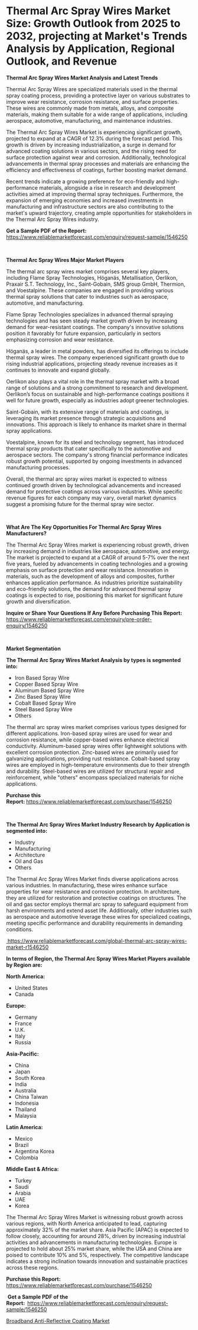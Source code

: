 <p><h1>Thermal Arc Spray Wires Market Size: Growth Outlook from 2025 to 2032, projecting at Market's Trends Analysis by Application, Regional Outlook, and Revenue</h1></p><p><strong>Thermal Arc Spray Wires Market Analysis and Latest Trends</strong></p>
<p><p>Thermal Arc Spray Wires are specialized materials used in the thermal spray coating process, providing a protective layer on various substrates to improve wear resistance, corrosion resistance, and surface properties. These wires are commonly made from metals, alloys, and composite materials, making them suitable for a wide range of applications, including aerospace, automotive, manufacturing, and maintenance industries.</p><p>The Thermal Arc Spray Wires Market is experiencing significant growth, projected to expand at a CAGR of 12.3% during the forecast period. This growth is driven by increasing industrialization, a surge in demand for advanced coating solutions in various sectors, and the rising need for surface protection against wear and corrosion. Additionally, technological advancements in thermal spray processes and materials are enhancing the efficiency and effectiveness of coatings, further boosting market demand.</p><p>Recent trends indicate a growing preference for eco-friendly and high-performance materials, alongside a rise in research and development activities aimed at improving thermal spray techniques. Furthermore, the expansion of emerging economies and increased investments in manufacturing and infrastructure sectors are also contributing to the market's upward trajectory, creating ample opportunities for stakeholders in the Thermal Arc Spray Wires industry.</p></p>
<p><strong>Get a Sample PDF of the Report:&nbsp;</strong> <a href="https://www.reliablemarketforecast.com/enquiry/request-sample/1546250?utm_campaign=1169&utm_medium=2&utm_source=Github&utm_content=ia&utm_term=01022025&utm_id=thermal-arc-spray-wires">https://www.reliablemarketforecast.com/enquiry/request-sample/1546250</a></p>
<p>&nbsp;</p>
<p><strong>Thermal Arc Spray Wires Major Market Players</strong></p>
<p><p>The thermal arc spray wires market comprises several key players, including Flame Spray Technologies, Höganäs, Metallisation, Oerlikon, Praxair S.T. Technology, Inc., Saint-Gobain, SMS group GmbH, Thermion, and Voestalpine. These companies are engaged in providing various thermal spray solutions that cater to industries such as aerospace, automotive, and manufacturing.</p><p>Flame Spray Technologies specializes in advanced thermal spraying technologies and has seen steady market growth driven by increasing demand for wear-resistant coatings. The company's innovative solutions position it favorably for future expansion, particularly in sectors emphasizing corrosion and wear resistance.</p><p>Höganäs, a leader in metal powders, has diversified its offerings to include thermal spray wires. The company experienced significant growth due to rising industrial applications, projecting steady revenue increases as it continues to innovate and expand globally. </p><p>Oerlikon also plays a vital role in the thermal spray market with a broad range of solutions and a strong commitment to research and development. Oerlikon’s focus on sustainable and high-performance coatings positions it well for future growth, especially as industries adopt greener technologies.</p><p>Saint-Gobain, with its extensive range of materials and coatings, is leveraging its market presence through strategic acquisitions and innovations. This approach is likely to enhance its market share in thermal spray applications.</p><p>Voestalpine, known for its steel and technology segment, has introduced thermal spray products that cater specifically to the automotive and aerospace sectors. The company's strong financial performance indicates robust growth potential, supported by ongoing investments in advanced manufacturing processes.</p><p>Overall, the thermal arc spray wires market is expected to witness continued growth driven by technological advancements and increased demand for protective coatings across various industries. While specific revenue figures for each company may vary, overall market dynamics suggest a promising future for the thermal spray wire sector.</p></p>
<p>&nbsp;</p>
<p><strong>What Are The Key Opportunities For Thermal Arc Spray Wires Manufacturers?</strong></p>
<p><p>The Thermal Arc Spray Wires market is experiencing robust growth, driven by increasing demand in industries like aerospace, automotive, and energy. The market is projected to expand at a CAGR of around 5-7% over the next five years, fueled by advancements in coating technologies and a growing emphasis on surface protection and wear resistance. Innovation in materials, such as the development of alloys and composites, further enhances application performance. As industries prioritize sustainability and eco-friendly solutions, the demand for advanced thermal spray coatings is expected to rise, positioning this market for significant future growth and diversification.</p></p>
<p><strong>Inquire or Share Your Questions If Any Before Purchasing This Report:</strong> <a href="https://www.reliablemarketforecast.com/enquiry/pre-order-enquiry/1546250?utm_campaign=1169&utm_medium=2&utm_source=Github&utm_content=ia&utm_term=01022025&utm_id=thermal-arc-spray-wires">https://www.reliablemarketforecast.com/enquiry/pre-order-enquiry/1546250</a></p>
<p>&nbsp;</p>
<p><strong>Market Segmentation</strong></p>
<p><strong>The Thermal Arc Spray Wires Market Analysis by types is segmented into:</strong></p>
<p><ul><li>Iron Based Spray Wire</li><li>Copper Based Spray Wire</li><li>Aluminum Based Spray Wire</li><li>Zinc Based Spray Wire</li><li>Cobalt Based Spray Wire</li><li>Steel Based Spray Wire</li><li>Others</li></ul></p>
<p><p>The thermal arc spray wires market comprises various types designed for different applications. Iron-based spray wires are used for wear and corrosion resistance, while copper-based wires enhance electrical conductivity. Aluminum-based spray wires offer lightweight solutions with excellent corrosion protection. Zinc-based wires are primarily used for galvanizing applications, providing rust resistance. Cobalt-based spray wires are employed in high-temperature environments due to their strength and durability. Steel-based wires are utilized for structural repair and reinforcement, while "others" encompass specialized materials for niche applications.</p></p>
<p><strong>Purchase this Report:&nbsp;</strong><a href="https://www.reliablemarketforecast.com/purchase/1546250?utm_campaign=1169&utm_medium=2&utm_source=Github&utm_content=ia&utm_term=01022025&utm_id=thermal-arc-spray-wires">https://www.reliablemarketforecast.com/purchase/1546250</a></p>
<p>&nbsp;</p>
<p><strong>The Thermal Arc Spray Wires Market Industry Research by Application is segmented into:</strong></p>
<p><ul><li>Industry</li><li>Manufacturing</li><li>Architecture</li><li>Oil and Gas</li><li>Others</li></ul></p>
<p><p>The Thermal Arc Spray Wires Market finds diverse applications across various industries. In manufacturing, these wires enhance surface properties for wear resistance and corrosion protection. In architecture, they are utilized for restoration and protective coatings on structures. The oil and gas sector employs thermal arc spray to safeguard equipment from harsh environments and extend asset life. Additionally, other industries such as aerospace and automotive leverage these wires for specialized coatings, meeting specific performance and durability requirements in demanding conditions.</p></p>
<p><a href="https://www.reliablemarketforecast.com/global-thermal-arc-spray-wires-market-r1546250?utm_campaign=1169&utm_medium=2&utm_source=Github&utm_content=ia&utm_term=01022025&utm_id=thermal-arc-spray-wires">&nbsp;https://www.reliablemarketforecast.com/global-thermal-arc-spray-wires-market-r1546250</a></p>
<p><strong>In terms of Region, the Thermal Arc Spray Wires Market Players available by Region are:</strong></p>
<p>
    <p> <strong> North America: </strong>
        <ul>
            <li>United States</li>
            <li>Canada</li>
        </ul>
        </p> 
    <p> <strong> Europe: </strong>
        <ul>
            <li>Germany</li>
            <li>France</li>
            <li>U.K.</li>
            <li>Italy</li>
            <li>Russia</li>
        </ul>
        </p> 
    <p> <strong> Asia-Pacific: </strong>
        <ul>
            <li>China</li>
            <li>Japan</li>
            <li>South Korea</li>
            <li>India</li>
            <li>Australia</li>
            <li>China Taiwan</li>
            <li>Indonesia</li>
            <li>Thailand</li>
            <li>Malaysia</li>
        </ul>
        </p> 
    <p> <strong> Latin America: </strong>
        <ul>
            <li>Mexico</li>
            <li>Brazil</li>
            <li>Argentina Korea</li>
            <li>Colombia</li>
        </ul>
        </p> 
    <p> <strong> Middle East & Africa: </strong>
        <ul>
            <li>Turkey</li>
            <li>Saudi</li>
            <li>Arabia</li>
            <li>UAE</li>
            <li>Korea</li>
        </ul>
    </p>
    </p>
<p><p>The Thermal Arc Spray Wires Market is witnessing robust growth across various regions, with North America anticipated to lead, capturing approximately 32% of the market share. Asia Pacific (APAC) is expected to follow closely, accounting for around 28%, driven by increasing industrial activities and advancements in manufacturing technologies. Europe is projected to hold about 25% market share, while the USA and China are poised to contribute 10% and 5%, respectively. The competitive landscape indicates a strong inclination towards innovation and sustainable practices across these regions.</p></p>
<p><strong>Purchase this Report: </strong><a href="https://www.reliablemarketforecast.com/purchase/1546250?utm_campaign=1169&utm_medium=2&utm_source=Github&utm_content=ia&utm_term=01022025&utm_id=thermal-arc-spray-wires">https://www.reliablemarketforecast.com/purchase/1546250</a></p>
<p>&nbsp;<strong>Get a Sample PDF of the Report:&nbsp;&nbsp;</strong><a href="https://www.reliablemarketforecast.com/enquiry/request-sample/1546250?utm_campaign=1169&utm_medium=2&utm_source=Github&utm_content=ia&utm_term=01022025&utm_id=thermal-arc-spray-wires">https://www.reliablemarketforecast.com/enquiry/request-sample/1546250</a></p>
<p><strong></strong></p>
<p><p><a href="https://github.com/pizolina/Market-Research-Report-List-6/blob/main/broadband-anti-reflective-coating-market.md?utm_campaign=1169&utm_medium=2&utm_source=Github&utm_content=ia&utm_term=01022025&utm_id=thermal-arc-spray-wires">Broadband Anti-Reflective Coating Market</a></p></p>